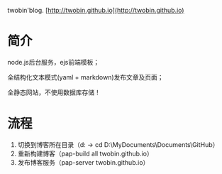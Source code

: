 twobin'blog. [http://twobin.github.io](http://twobin.github.io)

简介
======

node.js后台服务，ejs前端模板；

全结构化文本模式(yaml + markdown)发布文章及页面；

全静态网站，不使用数据库存储！

流程
======

1. 切换到博客所在目录（d: -> cd D:\MyDocuments\Documents\GitHub）
2. 重新构建博客（pap-build all twobin.github.io）
3. 发布博客服务（pap-server twobin.github.io）

